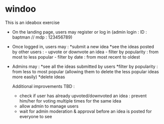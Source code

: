 # windoo
This is an ideabox exercise

- On the landing page, users may register or log in 
(admin login : ID : baptman // mdp : 123456789)

- Once logged in, users may : 
  *submit a new idea
  *see the ideas posted by other users : 
        - upvote or downvote an idea
        - filter by popularity : from most to less popular 
        - filter by date : from most recent to oldest
- Admins may :
  *see all the ideas submitted by users
  *filter by popularity : from less to most popular (allowing them to delete the less popular ideas more easily)
  *delete ideas 
  
  
  
  
  Additional improvements TBD : 
   - check if user has already upvoted/downvoted an idea : prevent him/her for voting multiple times for the same idea
   - allow admin to manage users 
   - wait for admin moderation & approval before an idea is posted for everyone to see
